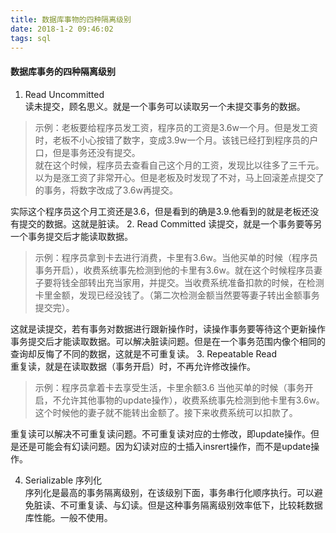 ```yaml
---
title: 数据库事物的四种隔离级别
date: 2018-1-2 09:46:02
tags: sql
---
```

#### 数据库事务的四种隔离级别  
1. Read Uncommitted  
读未提交，顾名思义。就是一个事务可以读取另一个未提交事务的数据。  
>示例：老板要给程序员发工资，程序员的工资是3.6w一个月。但是发工资时，老板不小心按错了数字，变成3.9w一个月。该钱已经打到程序员的户口，但是事务还没有提交。  
就在这个时候，程序员去查看自己这个月的工资，发现比以往多了三千元。以为是涨工资了非常开心。但是老板及时发现了不对，马上回滚差点提交了的事务，将数字改成了3.6w再提交。  

实际这个程序员这个月工资还是3.6，但是看到的确是3.9.他看到的就是老板还没有提交的数据。这就是脏读。
2. Read Committed
读提交，就是一个事务要等另一个事务提交后才能读取数据。  
> 示例：程序员拿到卡去进行消费，卡里有3.6w。当他买单的时候（程序员事务开启），收费系统事先检测到他的卡里有3.6w。就在这个时候程序员妻子要将钱全部转出充当家用，并提交。当收费系统准备扣款的时候，在检测卡里金额，发现已经没钱了。（第二次检测金额当然要等妻子转出金额事务提交完）。

这就是读提交，若有事务对数据进行跟新操作时，读操作事务要等待这个更新操作事务提交后才能读取数据。可以解决脏读问题。但是在一个事务范围内像个相同的查询却反悔了不同的数据，这就是不可重复读。
3. Repeatable Read  
重复读，就是在读取数据（事务开启）时，不再允许修改操作。  
> 示例：程序员拿着卡去享受生活，卡里余额3.6 当他买单的时候（事务开启，不允许其他事物的update操作），收费系统事先检测到他卡里有3.6w。这个时候他的妻子就不能转出金额了。接下来收费系统可以扣款了。

重复读可以解决不可重复读问题。不可重复读对应的士修改，即update操作。但是还是可能会有幻读问题。因为幻读对应的士插入insrert操作，而不是update操作。

4. Serializable  序列化  
序列化是最高的事务隔离级别，在该级别下面，事务串行化顺序执行。可以避免脏读、不可重复读、与幻读。但是这种事务隔离级别效率低下，比较耗数据库性能。一般不使用。
